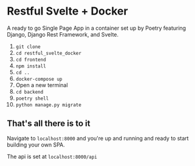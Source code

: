 # Restful Svelte + Docker

A ready to go Single Page App in a container set up by Poetry featuring Django, Django Rest Framework, and  Svelte.

1. `git clone`
2. `cd restful_svelte_docker`
3. `cd frontend`
4. `npm install`
5. `cd ..`
6. `docker-compose up`
7. Open a new terminal
8. `cd backend`
9. `poetry shell`
10. `python manage.py migrate`

## That's all there is to it

Navigate to `localhost:8000` and you're up and running and ready to start building your own SPA.

The api is set at `localhost:8000/api` 
